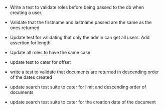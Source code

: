 * Write a test to validate roles before being passed to the db when creating a user.

* Validate that the firstname and lastname passed are the same as the ones returned

* Update test for validating that only the admin can get all users. Add assertion for length

* Update all roles to have the same case

* update test to cater for offset

* write a test to validate that documents are returned in descending order of the dates created

* update search test suite to cater for limit and descending order of documents

* update search test suite to cater for the creation date of the document
